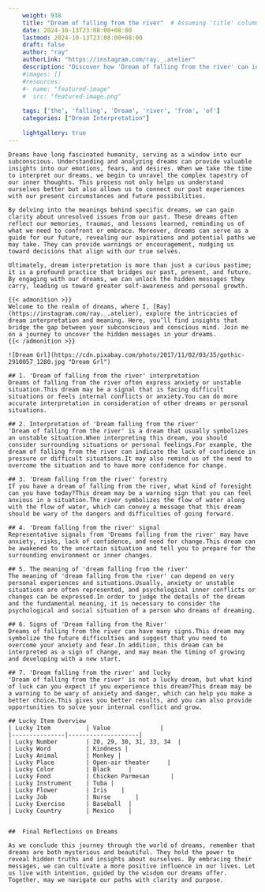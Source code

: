 ```yaml
---
    weight: 938
    title: "Dream of falling from the river"  # Assuming 'title' column exists
    date: 2024-10-13T23:08:00+08:00
    lastmod: 2024-10-13T23:08:00+08:00
    draft: false
    author: "ray"
    authorLink: "https://instagram.com/ray._.atelier"
    description: "Discover how 'Dream of falling from the river' can interpret your future and uncover its significant meanings in your life."
    #images: []
    #resources:
    #- name: "featured-image"
    #  src: "featured-image.png"
    
    tags: ['the', 'falling', 'Dream', 'river', 'from', 'of']
    categories: ["Dream Interpretation"]
    
    lightgallery: true
---
```

    
    Dreams have long fascinated humanity, serving as a window into our subconscious. Understanding and analyzing dreams can provide valuable insights into our emotions, fears, and desires. When we take the time to interpret our dreams, we begin to unravel the complex tapestry of our inner thoughts. This process not only helps us understand ourselves better but also allows us to connect our past experiences with our present circumstances and future possibilities.
    
    By delving into the meanings behind specific dreams, we can gain clarity about unresolved issues from our past. These dreams often reflect our memories, traumas, and lessons learned, reminding us of what we need to confront or embrace. Moreover, dreams can serve as a guide for our future, revealing our aspirations and potential paths we may take. They can provide warnings or encouragement, nudging us toward decisions that align with our true selves.
    
    Ultimately, dream interpretation is more than just a curious pastime; it is a profound practice that bridges our past, present, and future. By engaging with our dreams, we can unlock the hidden messages they carry, leading us toward greater self-awareness and personal growth.
    
    {{< admonition >}}
    Welcome to the realm of dreams, where I, [Ray](https://instagram.com/ray._.atelier), explore the intricacies of dream interpretation and meaning. Here, you’ll find insights that bridge the gap between your subconscious and conscious mind. Join me on a journey to uncover the hidden messages in your dreams.
    {{< /admonition >}}
    
    ![Dream Grl](https://cdn.pixabay.com/photo/2017/11/02/03/35/gothic-2910057_1280.jpg "Dream Grl")
    
    ## 1. 'Dream of falling from the river' interpretation
    Dreams of falling from the river often express anxiety or unstable situation.This dream may be a signal that is facing difficult situations or feels internal conflicts or anxiety.You can do more accurate interpretation in consideration of other dreams or personal situations.
    
    ## 2. Interpretation of 'Dream falling from the river'
    'Dream of falling from the river' is a dream that usually symbolizes an unstable situation.When interpreting this dream, you should consider surrounding situations or personal feelings.For example, the dream of falling from the river can indicate the lack of confidence in pressure or difficult situations.It may also remind us of the need to overcome the situation and to have more confidence for change.
    
    ## 3. 'Dream falling from the river' forestry
    If you have a dream of falling from the river, what kind of foresight can you have today?This dream may be a warning sign that you can feel anxious in a situation.The river symbolizes the flow of water along with the flow of water, which can convey a message that this dream should be wary of the dangers and difficulties of going forward.
    
    ## 4. 'Dream falling from the river' signal
    Representative signals from 'Dreams falling from the river' may have anxiety, risks, lack of confidence, and need for change.This dream can be awakened to the uncertain situation and tell you to prepare for the surrounding environment or inner changes.
    
    ## 5. The meaning of 'dream falling from the river'
    The meaning of 'dream falling from the river' can depend on very personal experiences and situations.Usually, anxiety or unstable situations are often represented, and psychological inner conflicts or changes can be expressed.In order to judge the details of the dream and the fundamental meaning, it is necessary to consider the psychological and social situation of a person who dreams of dreaming.
    
    ## 6. Signs of 'Dream falling from the River'
    Dreams of falling from the river can have many signs.This dream may symbolize the future difficulties and suggest that you need to overcome your anxiety and fear.In addition, this dream can be interpreted as a sign of change, and may mean the timing of growing and developing with a new start.
    
    ## 7. 'Dream falling from the river' and lucky
    'Dream of falling from the river' is not a lucky dream, but what kind of luck can you expect if you experience this dream?This dream may be a warning to be wary of anxiety and danger, which can help you make a better choice.This gives you better results, and you can also provide opportunities to solve your internal conflict and grow.
    
    ## Lucky Item Overview
    | Lucky Item          | Value              |
    |---------------|--------------------|
    | Lucky Number        | 20, 29, 30, 31, 33, 34  |
    | Lucky Word          | Kindness |
    | Lucky Animal        | Monkey |
    | Lucky Place         | Open-air theater     |
    | Lucky Color         | Black     |
    | Lucky Food          | Chicken Parmesan      |
    | Lucky Instrument    | Tuba |
    | Lucky Flower        | Iris    |
    | Lucky Job           | Nurse       |
    | Lucky Exercise      | Baseball  |
    | Lucky Country       | Mexico    |
    
    
    ##  Final Reflections on Dreams
    
    As we conclude this journey through the world of dreams, remember that dreams are both mysterious and beautiful. They hold the power to reveal hidden truths and insights about ourselves. By embracing their messages, we can cultivate a more positive influence in our lives. Let us live with intention, guided by the wisdom our dreams offer. Together, may we navigate our paths with clarity and purpose.
    